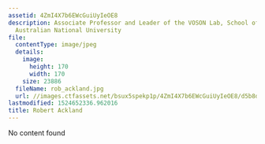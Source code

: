 ```yaml
---
assetid: 4ZmI4X7b6EWcGuiUyIeOE8
description: Associate Professor and Leader of the VOSON Lab, School of Sociology,
  Australian National University
file:
  contentType: image/jpeg
  details:
    image:
      height: 170
      width: 170
    size: 23886
  fileName: rob_ackland.jpg
  url: //images.ctfassets.net/bsux5spekp1p/4ZmI4X7b6EWcGuiUyIeOE8/d5b8d380d1635c9a39af05b37e018cae/rob_ackland.jpg
lastmodified: 1524652336.962016
title: Robert Ackland
---
```

No content found